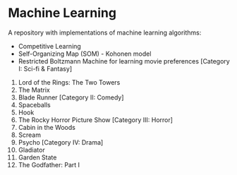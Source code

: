 # Machine Learning

A repository with implementations of machine learning algorithms:
- Competitive Learning
- Self-Organizing Map (SOM) - Kohonen model
- Restricted Boltzmann Machine for learning movie preferences
             [Category I: Sci-fi & Fantasy]
1. Lord of the Rings: The Two Towers
2. The Matrix
3. Blade Runner
[Category II: Comedy]
4. Spaceballs
5. Hook
6. The Rocky Horror Picture Show
[Category III: Horror]
7. Cabin in the Woods
8. Scream
9. Psycho
[Category IV: Drama]
10. Gladiator
11. Garden State
12. The Godfather: Part I


